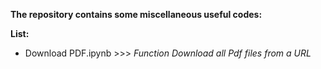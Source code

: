 **The repository contains some miscellaneous useful codes:**

**List:**
- Download PDF.ipynb >>> *Function Download all Pdf files from a URL*
